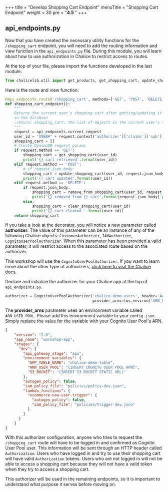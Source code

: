 +++
title = "Develop Shopping Cart Endpoint"
menuTitle = "Shopping Cart Endpoint"
weight = 30
pre = "<b>4.5 </b>"
+++

## api_endpoints.py
Now that you have created the necessary utility functions for the `/shopping_cart` endpoint, you will need to add the routing information and view function in the `api_endpoints.py` file. During this module, you will learn about how to use authorization in Chalice to restrict access to routes.

At the top of your file, please import the functions developed in the last module.
```python
from chalicelib.util import get_products, get_shopping_cart, update_shopping_cart, remove_from_shopping_cart, clear_shopping_cart
```

Here is the route and view function:
```python
@api_endpoints.route('/shopping_cart', methods=['GET', 'POST', 'DELETE'], authorizer=authorizer, cors=cors_config)
def shopping_cart_endpoint():
    """
    Returns the current user's shopping cart after getting/updating it
    in the database
    :return: shopping_cart: the list of objects in the current user's shopping cart
    """
    request = api_endpoints.current_request
    user_id = 'USER#' + request.context['authorizer']['claims']['sub']
    shopping_cart = []
    # Create DynamoDB request params
    if request.method == 'GET':
        shopping_cart = get_shopping_cart(user_id)
        print('{} cart retrieved'.format(user_id))
    elif request.method == 'POST':
        # if request.json_body:
        shopping_cart = update_shopping_cart(user_id, request.json_body)
        print('{} cart updated'.format(user_id))
    elif request.method == 'DELETE':
        if request.json_body:
            shopping_cart = remove_from_shopping_cart(user_id, request.json_body)
            print('{} removed from {} cart'.format(request.json_body['product_name'], user_id))
        else:
            shopping_cart = clear_shopping_cart(user_id)
            print('{} cart cleared.'.format(user_id))
    return shopping_cart
```

If you take a look at the decorator, you will notice a new parameter called **authorizer**. The value of this parameter can be an instance of any of the following Chalice objects: `CustomerAuthorizer`, `IAMAuthorizer`, `CognitoUserPoolAuthorizer`. When this parameter has been provided a valid parameter, it will restrict access to the associated route based on the authorizer.

This workshop will use the `CognitoUserPoolAuthorizer`. If you want to learn more about the other type of authorizers, [click here to visit the Chalice docs](https://aws.github.io/chalice/topics/authorizers.html).

Declare and initialize the authorizer for your Chalice app at the top of `api_endpoints.py`.
```python
authorizer = CognitoUserPoolAuthorizer('chalice-demo-users', header='Authorization',
                                       provider_arns=[os.environ['ARN_USER_POOL']])
```

The **provider_arns** parameter uses an environment variable called `ARN_USER_POOL`. Please add this environment variable to your `config.json`. Simply replace the value for the variable with your Cognito User Pool's ARN.
```json
{
    "version": "2.0",
    "app_name": "workshop-app",
    "stages": {
      "dev": {
        "api_gateway_stage": "api",
        "environment_variables": {
          "APP_TABLE_NAME": "chalice-demo-table",
          "ARN_USER_POOL": "[INSERT COGNITO USER POOL ARN]",
          "S3_BUCKET": "[INSERT S3 BUCKET STATIC URL]"
        },
        "autogen_policy": false,
        "iam_policy_file": "policies/policy-dev.json",
        "lambda_functions": {
          "ecommerce-new-user-trigger": {
            "autogen_policy": false,
            "iam_policy_file": "policies/trigger-dev.json"
          }
        }
      }
    }
}
```

With this authorizer configuration, anyone who tries to request the `/shopping_cart` route will have to be logged in and confirmed as Cognito User Pool user. This information will be sent through an HTTP header called `Authorization`. Users who have logged in and try to use their shopping cart will have valid `Authorization` tokens. Users who are not logged in will not be able to access a shopping cart because they will not have a valid token when they try to access a shopping cart.

This authorizer will be used in the remaining endpoints, so it is important to understand what purpose it serves before moving on.




